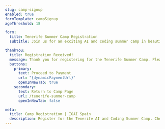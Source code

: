 ```yaml
---
slug: camp-signup
enabled: true
formTemplate: campSignup
ageThreshold: 18

form:
  title: Tenerife Summer Camp Registration
  subtitle: Join us for an exciting AI and coding summer camp in beautiful Tenerife!

thankYou:
  title: Registration Received!
  message: Thank you for registering for the Tenerife Summer Camp. Please proceed with payment to complete your registration.
  buttons:
    primary:
      text: Proceed to Payment
      url: "{dynamicPaymentUrl}"
      openInNewTab: true
    secondary:
      text: Return to Camp Page
      url: /tenerife-summer-camp
      openInNewTab: false

meta:
  title: Camp Registration | IOAI Spain
  description: Register for the Tenerife AI and Coding Summer Camp. Choose your accommodation option and secure your spot today.
---
```

